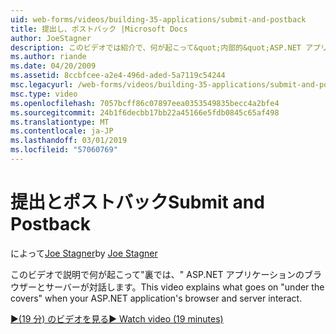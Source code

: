 ```yaml
---
uid: web-forms/videos/building-35-applications/submit-and-postback
title: 提出し、ポストバック |Microsoft Docs
author: JoeStagner
description: このビデオでは紹介で、何が起こって&quot;内部的&quot;ASP.NET アプリケーションのブラウザーとサーバーが対話します。
ms.author: riande
ms.date: 04/20/2009
ms.assetid: 8ccbfcee-a2e4-496d-aded-5a7119c54244
msc.legacyurl: /web-forms/videos/building-35-applications/submit-and-postback
msc.type: video
ms.openlocfilehash: 7057bcff86c07897eea0353549835becc4a2bfe4
ms.sourcegitcommit: 24b1f6decbb17bb22a45166e5fdb0845c65af498
ms.translationtype: MT
ms.contentlocale: ja-JP
ms.lasthandoff: 03/01/2019
ms.locfileid: "57060769"
---
```

<a name="submit-and-postback"></a><span data-ttu-id="56c26-103">提出とポストバック</span><span class="sxs-lookup"><span data-stu-id="56c26-103">Submit and Postback</span></span>
====================
<span data-ttu-id="56c26-104">によって[Joe Stagner](https://github.com/JoeStagner)</span><span class="sxs-lookup"><span data-stu-id="56c26-104">by [Joe Stagner](https://github.com/JoeStagner)</span></span>

<span data-ttu-id="56c26-105">このビデオで説明で何が起こって&quot;裏では、&quot; ASP.NET アプリケーションのブラウザーとサーバーが対話します。</span><span class="sxs-lookup"><span data-stu-id="56c26-105">This video explains what goes on &quot;under the covers&quot; when your ASP.NET application's browser and server interact.</span></span>

[<span data-ttu-id="56c26-106">&#9654;(19 分) のビデオを見る</span><span class="sxs-lookup"><span data-stu-id="56c26-106">&#9654; Watch video (19 minutes)</span></span>](https://channel9.msdn.com/Blogs/ASP-NET-Site-Videos/submit-and-postback)
